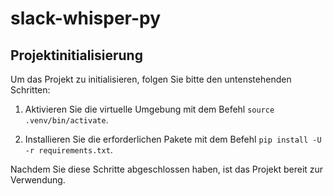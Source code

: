# slack-whisper-py

## Projektinitialisierung

Um das Projekt zu initialisieren, folgen Sie bitte den untenstehenden Schritten:

1. Aktivieren Sie die virtuelle Umgebung mit dem Befehl `source .venv/bin/activate`.

2. Installieren Sie die erforderlichen Pakete mit dem Befehl `pip install -U -r requirements.txt`.

Nachdem Sie diese Schritte abgeschlossen haben, ist das Projekt bereit zur Verwendung.